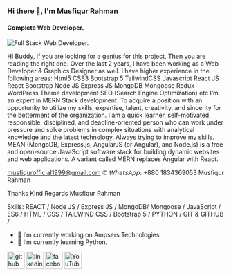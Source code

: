 ### Hi there 👋, I'm Musfiqur Rahman
#### Complete Web Developer.
![Full Stack Web Developer.](https://media.licdn.com/dms/image/D5616AQGt0ZKIHZTJ6A/profile-displaybackgroundimage-shrink_350_1400/0/1671801027838?e=1680134400&v=beta&t=-4sNx-HD-q-FP0PUZMx02x5fDorICYuGXfmvjtM1aCs)

Hi Buddy,
If you are looking for a genius for this project, Then you are reading the right one.
Over the last 2 years, I have been working as a Web Developer & Graphics Designer as well. I have higher experience in the following areas:
Html5
CSS3
Bootstrap 5
TailwindCSS
Javascript
React JS
React Bootstrap
Node JS
Express JS
MongoDB
Mongoose
Redux
WordPress Theme development
SEO (Search Engine Optimization) etc
I’m an expert in MERN Stack development. To acquire a position with an opportunity to utilize my skills, expertise, talent, creativity, and sincerity for the betterment of the organization. I am a quick learner, self-motivated, responsible, disciplined, and deadline-oriented person who can work under pressure and solve problems in complex situations with analytical knowledge and the latest technology. Always trying to improve my skills.
MEAN (MongoDB, Express.js, AngularJS (or Angular), and Node.js) is a free and open-source JavaScript software stack for building dynamic websites and web applications. A variant called MERN replaces Angular with React.

musfiqurofficial1999@gmail.com
✆ 𝘞𝘩𝘢𝘵𝘴𝘈𝘱𝘱: +880 1834369053
Musfiqur Rahman

Thanks
Kind Regards
Musfiqur Rahman

Skills: REACT / Node JS / Express JS / MongoDB/ Mongoose / JavaScript / ES6 / HTML / CSS / TAILWIND CSS / Bootstrap 5 / PYTHON / GIT & GITHUB / 

- 🔭 I’m currently working on Ampsers Technologies 
- 🌱 I’m currently learning Python.


[<img src='https://cdn.icon-icons.com/icons2/1907/PNG/512/iconfinder-github-4555889_121361.png' alt='github' height='40'>](https://github.com/musfiqurofficial)  [<img src='https://cdn-icons-png.flaticon.com/512/174/174857.png' alt='linkedin' height='40'>](https://www.linkedin.com/in/musfiqurofficial/)  [<img src='https://cdn.icon-icons.com/icons2/2108/PNG/512/facebook_icon_130940.png' alt='facebook' height='40'>](https://www.facebook.com/musfiqurofficialF)  [<img src='https://upload.wikimedia.org/wikipedia/commons/thumb/0/09/YouTube_full-color_icon_%282017%29.svg/2560px-YouTube_full-color_icon_%282017%29.svg.png' alt='YouTube' height='40'>](https://www.youtube.com/channel/UC1gJ3FMsT2D3emyi2_TfBtA)  

